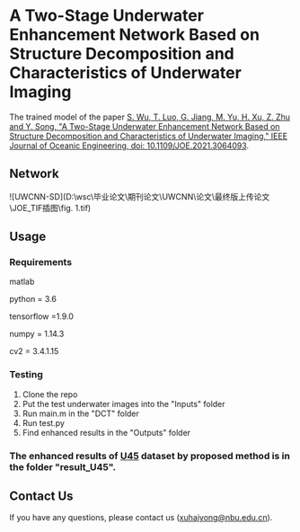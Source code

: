 # A Two-Stage Underwater Enhancement Network Based on Structure Decomposition and Characteristics of Underwater Imaging
The trained model of the paper [S. Wu, T. Luo, G. Jiang, M. Yu, H. Xu, Z. Zhu and Y. Song, "A Two-Stage Underwater Enhancement Network Based on Structure Decomposition and Characteristics of Underwater Imaging," IEEE Journal of Oceanic Engineering, doi: 10.1109/JOE.2021.3064093](https://ieeexplore.ieee.org/document/9423872).
## Network
![UWCNN-SD](D:\wsc\毕业论文\期刊论文\UWCNN\论文\最终版上传论文\JOE_TIF插图\fig. 1.tif)
## Usage
### Requirements
matlab

python = 3.6

tensorflow =1.9.0

numpy = 1.14.3

cv2 = 3.4.1.15

### Testing
1. Clone the repo
2. Put the test underwater images into the "Inputs" folder
3. Run main.m in the "DCT" folder
4. Run test.py
5. Find enhanced results in the "Outputs" folder
### The enhanced results of [U45](https://github.com/IPNUISTlegal/underwater-test-dataset-U45-) dataset by proposed method is in the folder "result_U45".
## Contact Us
If you have any questions, please contact us (xuhaiyong@nbu.edu.cn).
